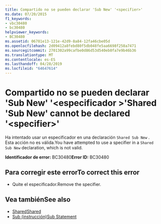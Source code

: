 ```yaml
---
title: Compartido no se pueden declarar 'Sub New' '<specifier>'
ms.date: 07/20/2015
f1_keywords:
- vbc30480
- bc30480
helpviewer_keywords:
- BC30480
ms.assetid: 06781e13-121e-42d9-8a84-12fa46cbe05d
ms.openlocfilehash: 2d09412a8febd80f5db048fe5aa6698f258a7471
ms.sourcegitcommit: 2701302a99cafbe0d86d53d540eb0fa7e9b46b36
ms.translationtype: MT
ms.contentlocale: es-ES
ms.lasthandoff: 04/28/2019
ms.locfileid: "64647614"
---
```

# <a name="shared-sub-new-cannot-be-declared-specifier"></a><span data-ttu-id="c4666-102">Compartido no se pueden declarar 'Sub New' '\<especificador >'</span><span class="sxs-lookup"><span data-stu-id="c4666-102">Shared 'Sub New' cannot be declared '\<specifier>'</span></span>
<span data-ttu-id="c4666-103">Ha intentado usar un especificador en una declaración `Shared Sub New` . Esta acción no es válida.</span><span class="sxs-lookup"><span data-stu-id="c4666-103">You have attempted to use a specifier in a `Shared Sub New` declaration, which is not valid.</span></span>  
  
 <span data-ttu-id="c4666-104">**Identificador de error:** BC30480</span><span class="sxs-lookup"><span data-stu-id="c4666-104">**Error ID:** BC30480</span></span>  
  
## <a name="to-correct-this-error"></a><span data-ttu-id="c4666-105">Para corregir este error</span><span class="sxs-lookup"><span data-stu-id="c4666-105">To correct this error</span></span>  
  
- <span data-ttu-id="c4666-106">Quite el especificador.</span><span class="sxs-lookup"><span data-stu-id="c4666-106">Remove the specifier.</span></span>  
  
## <a name="see-also"></a><span data-ttu-id="c4666-107">Vea también</span><span class="sxs-lookup"><span data-stu-id="c4666-107">See also</span></span>

- [<span data-ttu-id="c4666-108">Shared</span><span class="sxs-lookup"><span data-stu-id="c4666-108">Shared</span></span>](../../visual-basic/language-reference/modifiers/shared.md)
- [<span data-ttu-id="c4666-109">Sub (instrucción)</span><span class="sxs-lookup"><span data-stu-id="c4666-109">Sub Statement</span></span>](../../visual-basic/language-reference/statements/sub-statement.md)
